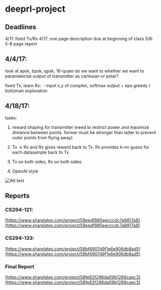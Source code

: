 # deeprl-project

## Deadlines

4/11: fixed Tx/Rx
4/17: one page description due at beginning of class
5/8: 5-8 page report


## 4/4/17:

look at apsk, bpsk, qpsk, 16-quam
do we want to whether we want to paramaterize output of transmitter as cartesian or polar?

fixed Tx, learn Rx:
⋅⋅⋅input x,y of complex, softmax output + eps greedy / boltzman exploration


## 4/18/17:
tasks:
1. reward shaping for transmitter (need to restrict power and maximize distance between points. former must be stronger than latter to prevent outer points from flying away)

2. Tx -> Rx and Rx gives reward back to Tx. Rx provides k-nn guess for each datasample back to Tx
3. Tx on both sides, Rx on both sides. 
4. OpenAI style

![Alt text](https://c1.staticflickr.com/3/2929/33290540844_2afbbcd75d_b.jpg )



## Reports
### CS294-121: 
[https://www.sharelatex.com/project/58eedf885eecccdc7a8817a8](https://www.sharelatex.com/project/58eedf885eecccdc7a8817a8)
### CS294-133:
[https://www.sharelatex.com/project/58bf4907d9f1e6e906db8ad5](https://www.sharelatex.com/project/58bf4907d9f1e6e906db8ad5)
### Final Report
[https://www.sharelatex.com/project/58fe82f296da09b1289caec3](https://www.sharelatex.com/project/58fe82f296da09b1289caec3)
